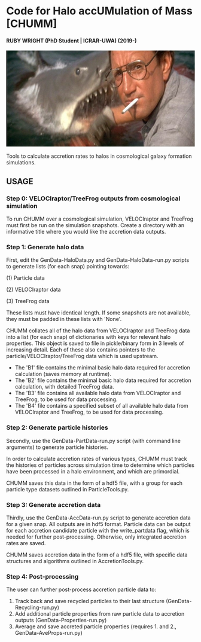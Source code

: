 # Code for Halo accUMulation of Mass [CHUMM]
#### RUBY WRIGHT (PhD Student | ICRAR-UWA) (2019-)

![](Logos/chumm_jaws.jpeg)

Tools to calculate accretion rates to halos in cosmological galaxy formation simulations.

## USAGE

### Step 0: VELOCIraptor/TreeFrog outputs from cosmological simulation

To run CHUMM over a cosmological simulation, VELOCIraptor and TreeFrog must first be run on the simulation snapshots. 
Create a directory with an informative title where you would like the accretion data outputs.

### Step 1: Generate halo data

First, edit the GenData-HaloData.py and GenData-HaloData-run.py scripts to generate lists (for each snap) pointing towards:

(1) Particle data

(2) VELOCIraptor data

(3) TreeFrog data

These lists must have identical length. If some snapshots are not available, they must be padded in these lists with 'None'.

CHUMM collates all of the halo data from VELOCIraptor and TreeFrog data into a list (for each snap) of dictionaries with 
keys for relevant halo properties. This object is saved to file in pickle/binary form in 3 levels of increasing detail. Each
of these also contains pointers to the particle/VELOCIraptor/TreeFrog data which is used upstream.

* The 'B1' file contains the minimal basic halo data required for accretion calculation (saves memory at runtime).
* The 'B2' file contains the minimal basic halo data required for accretion calculation, with detailed TreeFrog data.
* The 'B3' file contains all available halo data from VELOCIraptor and TreeFrog, to be used for data processing. 
* The 'B4' file contains a specified subset of all available halo data from VELOCIraptor and TreeFrog, to be used for data processing. 

### Step 2: Generate particle histories

Secondly, use the GenData-PartData-run.py script (with command line arguments) to generate particle histories.

In order to calculate accretion rates of various types, CHUMM must track the histories of particles across simulation time
to determine which particles have been processed in a halo environment, and which are primordial. 

CHUMM saves this data in the form of a hdf5 file, with a group for each particle type datasets outlined in ParticleTools.py.

### Step 3: Generate accretion data

Thirdly, use the GenData-AccData-run.py script to generate accretion data for a given snap. All outputs are in hdf5 format. 
Particle data can be output for each accretion candidate particle with the write_partdata flag, which is needed for further post-processing.
Otherwise, only integrated accretion rates are saved. 

CHUMM saves accretion data in the form of a hdf5 file, with specific data structures and algorithms outlined in AccretionTools.py.

### Step 4: Post-processing 

The user can further post-process accretion particle data to:

1. Track back and save recycled particles to their last structure (GenData-Recycling-run.py)
2. Add additional particle properties from raw particle data to accretion outputs (GenData-Properties-run.py)
3. Average and save accreted particle properties (requires 1. and 2., GenData-AveProps-run.py)
